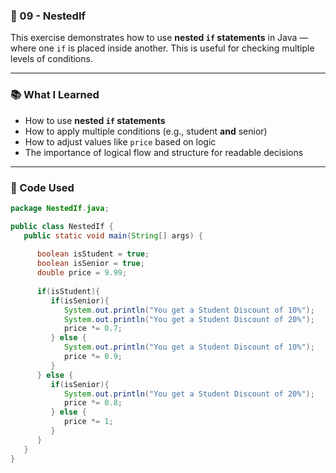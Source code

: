 ### 📁 09 - NestedIf

This exercise demonstrates how to use **nested `if` statements** in Java — where one `if` is placed inside another. This is useful for checking multiple levels of conditions.

---

### 📚 What I Learned

- How to use **nested `if` statements**
- How to apply multiple conditions (e.g., student **and** senior)
- How to adjust values like `price` based on logic
- The importance of logical flow and structure for readable decisions

---

### 🧠 Code Used

```java
package NestedIf.java;

public class NestedIf {
   public static void main(String[] args) {
      
      boolean isStudent = true;
      boolean isSenior = true;
      double price = 9.99;
      
      if(isStudent){
         if(isSenior){
            System.out.println("You get a Student Discount of 10%");
            System.out.println("You get a Student Discount of 20%");
            price *= 0.7;
         } else {
            System.out.println("You get a Student Discount of 10%");
            price *= 0.9;
         }
      } else {
         if(isSenior){
            System.out.println("You get a Student Discount of 20%");
            price *= 0.8;
         } else {
            price *= 1;
         }
      }
   }
}
